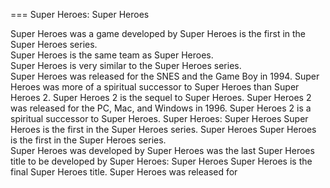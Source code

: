 
===
Super Heroes: Super Heroes

Super Heroes was a game developed by                                                                                                                           Super Heroes is the first in the Super Heroes series.    
                                    Super Heroes is the same team as Super Heroes.   
        Super Heroes is very similar to the Super Heroes series.     
      Super Heroes was released for the SNES and the Game Boy in 1994.      Super Heroes was more of a spiritual successor to Super Heroes than Super Heroes 2.                  Super Heroes 2 is the sequel to Super Heroes. Super Heroes 2 was released for the PC, Mac, and Windows in 1996.    Super Heroes 2 is a spiritual successor to Super Heroes.                            Super Heroes: Super Heroes  Super Heroes is the first in the Super Heroes series. Super Heroes  Super Heroes is the first in the Super Heroes series.      
       Super Heroes was developed by                                    Super Heroes was the last Super Heroes title to be developed by                              Super Heroes: Super Heroes Super Heroes is the final Super Heroes title.       Super Heroes was released for
